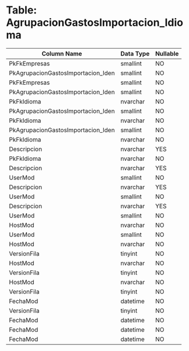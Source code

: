 # Table: AgrupacionGastosImportacion_Idioma

| Column Name | Data Type | Nullable |
|-------------|-----------|----------|
| PkFkEmpresas | smallint | NO |
| PkAgrupacionGastosImportacion_Iden | smallint | NO |
| PkFkEmpresas | smallint | NO |
| PkAgrupacionGastosImportacion_Iden | smallint | NO |
| PkFkIdioma | nvarchar | NO |
| PkAgrupacionGastosImportacion_Iden | smallint | NO |
| PkFkIdioma | nvarchar | NO |
| PkAgrupacionGastosImportacion_Iden | smallint | NO |
| PkFkIdioma | nvarchar | NO |
| Descripcion | nvarchar | YES |
| PkFkIdioma | nvarchar | NO |
| Descripcion | nvarchar | YES |
| UserMod | smallint | NO |
| Descripcion | nvarchar | YES |
| UserMod | smallint | NO |
| Descripcion | nvarchar | YES |
| UserMod | smallint | NO |
| HostMod | nvarchar | NO |
| UserMod | smallint | NO |
| HostMod | nvarchar | NO |
| VersionFila | tinyint | NO |
| HostMod | nvarchar | NO |
| VersionFila | tinyint | NO |
| HostMod | nvarchar | NO |
| VersionFila | tinyint | NO |
| FechaMod | datetime | NO |
| VersionFila | tinyint | NO |
| FechaMod | datetime | NO |
| FechaMod | datetime | NO |
| FechaMod | datetime | NO |
